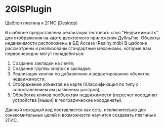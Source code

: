 # 2GISPlugin
Шаблон плагина к 2ГИС (Desktop)

В шаблоне предоставлена реализация тестового слоя "Недвижимость" для отображения на карте десктопного приложения ДубльГис.
Объекты недвижимости расположены в БД Access (Reality.mdb)
В шаблоне рассмотрены и реализованы стандартные механизмы, которые вам первоочередно могут понадобиться:
1) Создание закладки на ленте;
2) Создание группы кнопок в закладке;
3) Реализация кнопок по добавлению и редактированию объектов недвижимости;
4) Отображение объектов на карте (Классификация по типу с сопоставлением им различных растров);
5) Обработка кликов пообъектам недвижимости (пересчет координат устройства [мыши] в географические координаты).

Данный исходный код поставляется как есть, исключительно для ознакомительных целей и возможности научится создавать плагины к 2ГИС.
